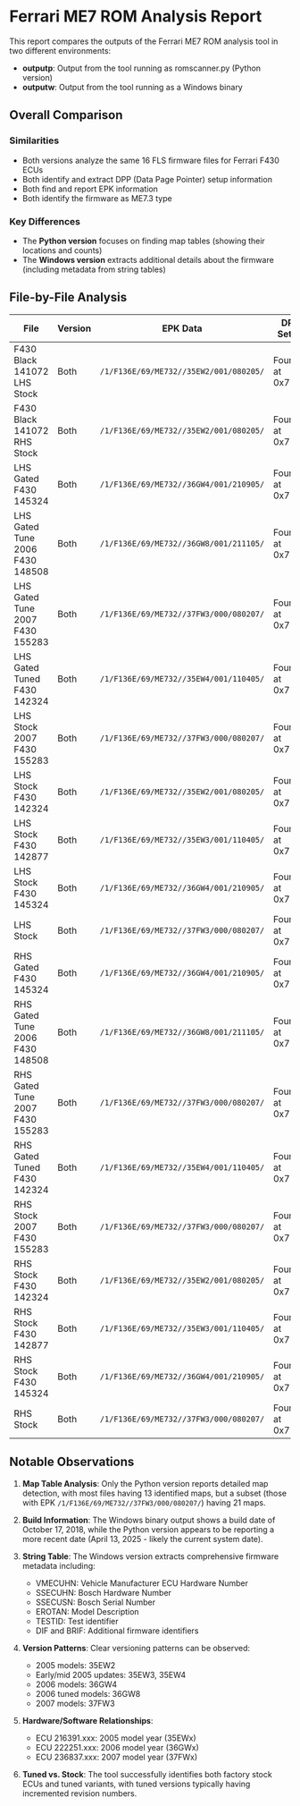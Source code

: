 # Ferrari ME7 ROM Analysis Report

This report compares the outputs of the Ferrari ME7 ROM analysis tool in two different environments:
- **outputp**: Output from the tool running as romscanner.py (Python version)
- **outputw**: Output from the tool running as a Windows binary

## Overall Comparison

### Similarities
- Both versions analyze the same 16 FLS firmware files for Ferrari F430 ECUs
- Both identify and extract DPP (Data Page Pointer) setup information
- Both find and report EPK information
- Both identify the firmware as ME7.3 type

### Key Differences
- The **Python version** focuses on finding map tables (showing their locations and counts)
- The **Windows version** extracts additional details about the firmware (including metadata from string tables)

## File-by-File Analysis

| File | Version | EPK Data | DPP Setup | Maps Found | String Table |
|------|---------|----------|-----------|------------|--------------|
| F430 Black 141072 LHS Stock | Both | `/1/F136E/69/ME732//35EW2/001/080205/` | Found at 0x7746 | 13 (Python) | VMECUHN: 216391.000 (Windows) |
| F430 Black 141072 RHS Stock | Both | `/1/F136E/69/ME732//35EW2/001/080205/` | Found at 0x7746 | 13 (Python) | VMECUHN: 216391.000 (Windows) |
| LHS Gated F430 145324 | Both | `/1/F136E/69/ME732//36GW4/001/210905/` | Found at 0x7746 | 13 (Python) | VMECUHN: 222251.000 (Windows) |
| LHS Gated Tune 2006 F430 148508 | Both | `/1/F136E/69/ME732//36GW8/001/211105/` | Found at 0x7746 | 13 (Python) | VMECUHN: 222251.001 (Windows) |
| LHS Gated Tune 2007 F430 155283 | Both | `/1/F136E/69/ME732//37FW3/000/080207/` | Found at 0x7746 | 21 (Python) | VMECUHN: 236837.000 (Windows) |
| LHS Gated Tuned F430 142324 | Both | `/1/F136E/69/ME732//35EW4/001/110405/` | Found at 0x7746 | 13 (Python) | VMECUHN: 216390.001 (Windows) |
| LHS Stock 2007 F430 155283 | Both | `/1/F136E/69/ME732//37FW3/000/080207/` | Found at 0x7746 | 21 (Python) | VMECUHN: 236837.000 (Windows) |
| LHS Stock F430 142324 | Both | `/1/F136E/69/ME732//35EW2/001/080205/` | Found at 0x7746 | 13 (Python) | VMECUHN: 216391.000 (Windows) |
| LHS Stock F430 142877 | Both | `/1/F136E/69/ME732//35EW3/001/110405/` | Found at 0x7746 | 13 (Python) | VMECUHN: 216391.001 (Windows) |
| LHS Stock F430 145324 | Both | `/1/F136E/69/ME732//36GW4/001/210905/` | Found at 0x7746 | 13 (Python) | VMECUHN: 222251.000 (Windows) |
| LHS Stock | Both | `/1/F136E/69/ME732//37FW3/000/080207/` | Found at 0x7746 | 21 (Python) | VMECUHN: 236837.000 (Windows) |
| RHS Gated F430 145324 | Both | `/1/F136E/69/ME732//36GW4/001/210905/` | Found at 0x7746 | 13 (Python) | VMECUHN: 222251.000 (Windows) |
| RHS Gated Tune 2006 F430 148508 | Both | `/1/F136E/69/ME732//36GW8/001/211105/` | Found at 0x7746 | 13 (Python) | VMECUHN: 222251.001 (Windows) |
| RHS Gated Tune 2007 F430 155283 | Both | `/1/F136E/69/ME732//37FW3/000/080207/` | Found at 0x7746 | 21 (Python) | VMECUHN: 236837.000 (Windows) |
| RHS Gated Tuned F430 142324 | Both | `/1/F136E/69/ME732//35EW4/001/110405/` | Found at 0x7746 | 13 (Python) | VMECUHN: 216390.001 (Windows) |
| RHS Stock 2007 F430 155283 | Both | `/1/F136E/69/ME732//37FW3/000/080207/` | Found at 0x7746 | 21 (Python) | VMECUHN: 236837.000 (Windows) |
| RHS Stock F430 142324 | Both | `/1/F136E/69/ME732//35EW2/001/080205/` | Found at 0x7746 | 13 (Python) | VMECUHN: 216391.000 (Windows) |
| RHS Stock F430 142877 | Both | `/1/F136E/69/ME732//35EW3/001/110405/` | Found at 0x7746 | 13 (Python) | VMECUHN: 216391.001 (Windows) |
| RHS Stock F430 145324 | Both | `/1/F136E/69/ME732//36GW4/001/210905/` | Found at 0x7746 | 13 (Python) | VMECUHN: 222251.000 (Windows) |
| RHS Stock | Both | `/1/F136E/69/ME732//37FW3/000/080207/` | Found at 0x7746 | 21 (Python) | VMECUHN: 236837.000 (Windows) |

## Notable Observations

1. **Map Table Analysis**: Only the Python version reports detailed map detection, with most files having 13 identified maps, but a subset (those with EPK `/1/F136E/69/ME732//37FW3/000/080207/`) having 21 maps.

2. **Build Information**: The Windows binary output shows a build date of October 17, 2018, while the Python version appears to be reporting a more recent date (April 13, 2025 - likely the current system date).

3. **String Table**: The Windows version extracts comprehensive firmware metadata including:
   - VMECUHN: Vehicle Manufacturer ECU Hardware Number
   - SSECUHN: Bosch Hardware Number
   - SSECUSN: Bosch Serial Number
   - EROTAN: Model Description
   - TESTID: Test identifier
   - DIF and BRIF: Additional firmware identifiers

4. **Version Patterns**: Clear versioning patterns can be observed:
   - 2005 models: 35EW2
   - Early/mid 2005 updates: 35EW3, 35EW4
   - 2006 models: 36GW4
   - 2006 tuned models: 36GW8
   - 2007 models: 37FW3

5. **Hardware/Software Relationships**:
   - ECU 216391.xxx: 2005 model year (35EWx)
   - ECU 222251.xxx: 2006 model year (36GWx)
   - ECU 236837.xxx: 2007 model year (37FWx)

6. **Tuned vs. Stock**: The tool successfully identifies both factory stock ECUs and tuned variants, with tuned versions typically having incremented revision numbers.